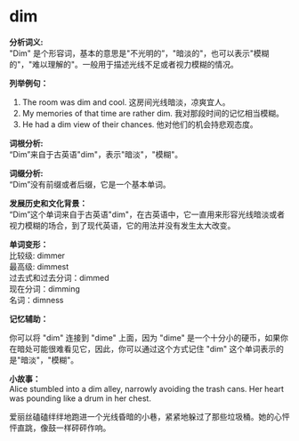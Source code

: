 # dim

**分析词义:**  
"Dim" 是个形容词，基本的意思是"不光明的”，"暗淡的"，也可以表示"模糊的"，"难以理解的"。一般用于描述光线不足或者视力模糊的情况。

  

**列举例句：**

  

1.  The room was dim and cool. 这房间光线暗淡，凉爽宜人。
2.  My memories of that time are rather dim. 我对那段时间的记忆相当模糊。
3.  He had a dim view of their chances. 他对他们的机会持悲观态度。

  

**词根分析:**  
“Dim”来自于古英语"dim"，表示"暗淡"，"模糊"。

  

**词缀分析:**  
“Dim”没有前缀或者后缀，它是一个基本单词。

  

**发展历史和文化背景：**  
“Dim”这个单词来自于古英语"dim"，在古英语中，它一直用来形容光线暗淡或者视力模糊的场合，到了现代英语，它的用法并没有发生太大改变。

  

**单词变形：**  
比较级: dimmer  
最高级: dimmest  
过去式和过去分词：dimmed  
现在分词：dimming  
名词：dimness

  

**记忆辅助：**

  

你可以将 "dim" 连接到 "dime" 上面，因为 "dime" 是一个十分小的硬币，如果你在暗处可能很难看见它，因此，你可以通过这个方式记住 "dim" 这个单词表示的是"暗淡"，"模糊"。

  

**小故事：**  
Alice stumbled into a dim alley, narrowly avoiding the trash cans. Her heart was pounding like a drum in her chest.

  

爱丽丝磕磕绊绊地跑进一个光线昏暗的小巷，紧紧地躲过了那些垃圾桶。她的心怦怦直跳，像鼓一样砰砰作响。
